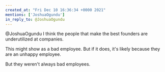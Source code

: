 ```yaml
---
created_at: "Fri Dec 10 16:36:34 +0000 2021"
mentions: ['JoshuaOgundu']
in_reply_to: @JoshuaOgundu
---
```


@JoshuaOgundu I think the people that make the best founders are underutilized at companies.

This might show as a bad employee. But if it does, it's likely because they are an unhappy employee.

But they weren't always bad employees.
